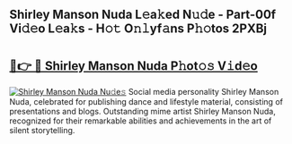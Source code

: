 ## Shirley Manson Nuda L𝚎a𝚔ed N𝚞𝚍e - Part-00f Vi𝚍𝚎o L𝚎a𝚔s - H𝚘𝚝 O𝚗𝚕yf𝚊ns P𝚑𝚘tos 2PXBj

# <h2><a href="http://kf00cpg.oniu.top/?m=Shirley+Manson+Nuda">🔗👉 🔴 Shirley Manson Nuda P𝚑ot𝚘𝚜 V𝚒d𝚎o</a></h2>

[![Shirley Manson Nuda Nu𝚍e𝚜](https://i.imgur.com/0qMVB7G.gif)](http://kf00cpg.oniu.top/?m=Shirley+Manson+Nuda)
Social media personality Shirley Manson Nuda, celebrated for publishing dance and lifestyle material, consisting of presentations and blogs. Outstanding mime artist Shirley Manson Nuda, recognized for their remarkable abilities and achievements in the art of silent storytelling.  
